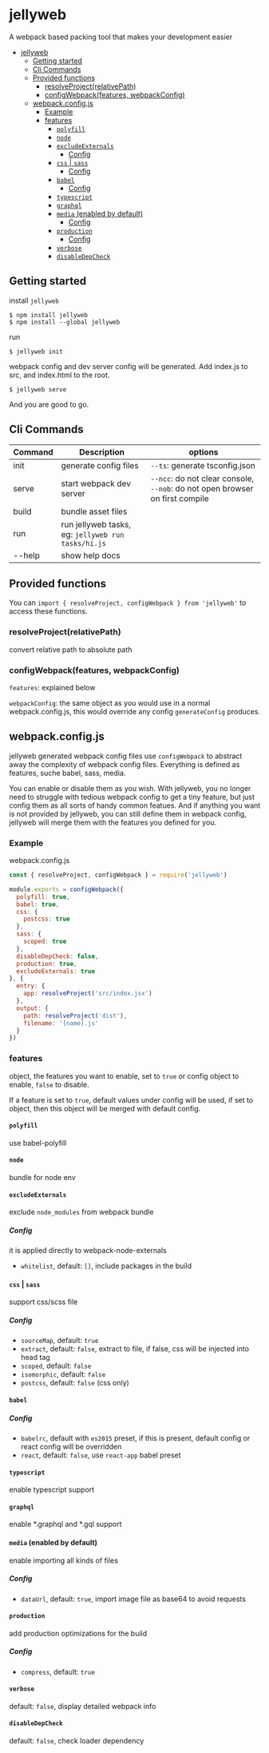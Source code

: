 # jellyweb

A webpack based packing tool that makes your development easier

<!-- TOC -->

- [jellyweb](#jellyweb)
  - [Getting started](#getting-started)
  - [Cli Commands](#cli-commands)
  - [Provided functions](#provided-functions)
    - [resolveProject(relativePath)](#resolveprojectrelativepath)
    - [configWebpack(features, webpackConfig)](#configwebpackfeatures-webpackconfig)
  - [webpack.config.js](#webpackconfigjs)
    - [Example](#example)
    - [features](#features)
      - [`polyfill`](#polyfill)
      - [`node`](#node)
      - [`excludeExternals`](#excludeexternals)
        - [Config](#config)
      - [`css` | `sass`](#css--sass)
        - [Config](#config-1)
      - [`babel`](#babel)
        - [Config](#config-2)
      - [`typescript`](#typescript)
      - [`graphql`](#graphql)
      - [`media` (enabled by default)](#media-enabled-by-default)
        - [Config](#config-3)
      - [`production`](#production)
        - [Config](#config-4)
      - [`verbose`](#verbose)
      - [`disableDepCheck`](#disabledepcheck)

<!-- /TOC -->

## Getting started

install `jellyweb`
```
$ npm install jellyweb
$ npm install --global jellyweb
```

run
```
$ jellyweb init
```

webpack config and dev server config will be generated.
Add index.js to src, and index.html to the root.

```
$ jellyweb serve
```
And you are good to go.

## Cli Commands

| Command | Description                                        | options                                                                      |
| ------- | -------------------------------------------------- | ---------------------------------------------------------------------------- |
| init    | generate config files                              | `--ts`: generate tsconfig.json                                               |
| serve   | start webpack dev server                           | `--ncc`: do not clear console, `--nob`: do not open browser on first compile |
| build   | bundle asset files                                 |                                                                              |
| run     | run jellyweb tasks, eg: `jellyweb run tasks/hi.js` |                                                                              |
| --help  | show help docs                                     |                                                                              |

## Provided functions

You can `import { resolveProject, configWebpack } from 'jellyweb'` to access these functions.

### resolveProject(relativePath)

convert relative path to absolute path

### configWebpack(features, webpackConfig)

`features`: explained below

`webpackConfig`: the same object as you would use in a normal webpack.config.js, this would override any config `generateConfig` produces.

## webpack.config.js

jellyweb generated webpack config files use `configWebpack` to abstract away the complexity of webpack config files. Everything is defined as features, suche babel, sass, media.

You can enable or disable them as you wish. With jellyweb, you no longer need to struggle with tedious webpack config to get a tiny feature, but just config them as all sorts of handy common featues. And if anything you want is not provided by jellyweb, you can still define them in webpack config, jellyweb will merge them with the features you defined for you.

### Example

webpack.config.js

```js
const { resolveProject, configWebpack } = require('jellyweb')

module.exports = configWebpack({
  polyfill: true,
  babel: true,
  css: {
    postcss: true
  },
  sass: {
    scoped: true
  },
  disableDepCheck: false,
  production: true,
  excludeExternals: true
}, {
  entry: {
    app: resolveProject('src/index.jsx')
  },
  output: {
    path: resolveProject('dist'),
    filename: '[name].js'
  }
})
```

### features

object, the features you want to enable, set to `true` or config object to enable, `false` to disable.

If a feature is set to `true`, default values under config will be used, if set to object, then this object will be merged with default config.

#### `polyfill`

use babel-polyfill

#### `node`

bundle for node env

#### `excludeExternals`

exclude `node_modules` from webpack bundle

##### Config

it is applied directly to webpack-node-externals

- `whitelist`, default: `[]`, include packages in the build

#### `css` | `sass`

support css/scss file

##### Config

- `sourceMap`, default: `true`
- `extract`, default: `false`, extract to file, if false, css will be injected into head tag
- `scoped`, default: `false`
- `isomorphic`, default: `false`
- `postcss`, default: `false` (css only)

#### `babel`

##### Config

- `babelrc`, default with `es2015` preset, if this is present, default config or react config will be overridden
- `react`, default: `false`, use `react-app` babel preset

#### `typescript`

enable typescript support

#### `graphql`

enable *.graphql and *.gql support

#### `media` (enabled by default)

enable importing all kinds of files

##### Config

- `dataUrl`, default: `true`, import image file as base64 to avoid requests

#### `production`

add production optimizations for the build

##### Config

- `compress`, default: `true`

#### `verbose`

default: `false`, display detailed webpack info

#### `disableDepCheck`

default: `false`, check loader dependency
